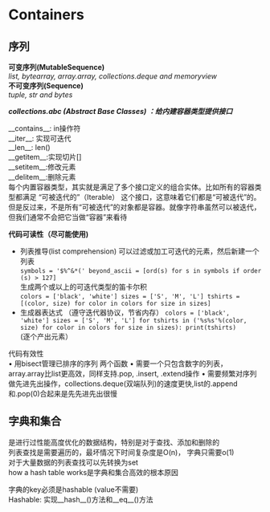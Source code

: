 # Containers
## 序列
**可变序列(MutableSequence)**  
*list, bytearray, array.array, collections.deque and memoryview*  
**不可变序列(Sequence)**  
*tuple, str and bytes*  

***collections.abc (Abstract Base Classes) ：给内建容器类型提供接口***

\_\_contains\_\_: in操作符  
\_\_iter\_\_: 实现可迭代  
\_\_len\_\_: len()  
\_\_getitem\_\_:实现切片[]  
\_\_setitem\_\_:修改元素  
\_\_delitem\_\_:删除元素  
每个内置容器类型，其实就是满足了多个接口定义的组合实体。比如所有的容器类型都满足 “可被迭代的”（Iterable） 这个接口，这意味着它们都是“可被迭代”的。但是反过来，不是所有“可被迭代”的对象都是容器。就像字符串虽然可以被迭代，但我们通常不会把它当做“容器”来看待  

**代码可读性（尽可能使用)**
* 列表推导(list comprehension)
	可以过滤或加工可迭代的元素，然后新建一个列表  
`
	symbols = '$%^&*('
	beyond_ascii = [ord(s) for s in symbols if order (s) > 127]
`  
	生成两个或以上的可迭代类型的笛卡尔积  	
	`
	colors = ['black', 'white']
	sizes = ['S', 'M', 'L']
	tshirts = [(color, size) for color in colors for size in sizes]
	`  
* 生成器表达式 （遵守迭代器协议，节省内存）
`
	colors = ['black', 'white']
	sizes = ['S', 'M', 'L']
	for tshirts in ('%s%s'%(color, size) for color in colors for size in sizes):
		print(tshirts)
`  
	(逐个产出元素）
	
代码有效性  
	• 用bisect管理已排序的序列
	两个函数
	• 需要一个只包含数字的列表，array.array比list更高效，同样支持.pop, .insert, .extend操作
	• 需要频繁对序列做先进先出操作，collections.deque(双端队列)的速度更快,list的.append和.pop(0)合起来是先先进先出很慢

## 字典和集合
是进行过性能高度优化的数据结构，特别是对于查找、添加和删除的  
列表查找是需要遍历的，最坏情况下时间复杂度是O(n)， 字典只需要o(1)  
对于大量数据的列表查找可以先转换为set  
how a hash table works是字典和集合高效的根本原因  

字典的key必须是hashable (value不需要)  
Hashable: 实现__hash__()方法和__eq__()方法  
